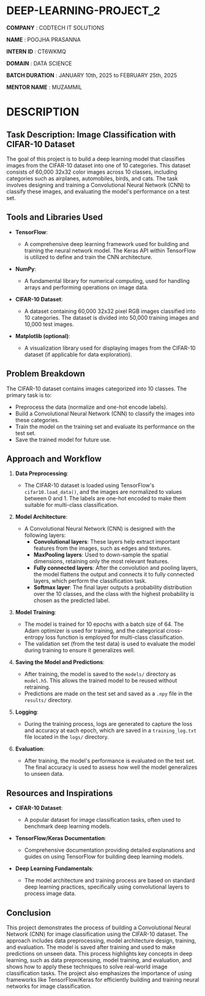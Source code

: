 # DEEP-LEARNING-PROJECT_2

**COMPANY** : CODTECH IT SOLUTIONS

**NAME** : POOJHA PRASANNA

**INTERN ID** : CT6WKMQ

**DOMAIN** : DATA SCIENCE

**BATCH DURATION** : JANUARY 10th, 2025 to FEBRUARY 25th, 2025

**MENTOR NAME** : MUZAMMIL

# **DESCRIPTION**

## **Task Description: Image Classification with CIFAR-10 Dataset**

The goal of this project is to build a deep learning model that classifies images from the CIFAR-10 dataset into one of 10 categories. This dataset consists of 60,000 32x32 color images across 10 classes, including categories such as airplanes, automobiles, birds, and cats. The task involves designing and training a Convolutional Neural Network (CNN) to classify these images, and evaluating the model's performance on a test set.

## **Tools and Libraries Used**

- **TensorFlow**:
  - A comprehensive deep learning framework used for building and training the neural network model. The Keras API within TensorFlow is utilized to define and train the CNN architecture.
  
- **NumPy**:
  - A fundamental library for numerical computing, used for handling arrays and performing operations on image data.
  
- **CIFAR-10 Dataset**:
  - A dataset containing 60,000 32x32 pixel RGB images classified into 10 categories. The dataset is divided into 50,000 training images and 10,000 test images.
  
- **Matplotlib (optional)**:
  - A visualization library used for displaying images from the CIFAR-10 dataset (if applicable for data exploration).

## **Problem Breakdown**

The CIFAR-10 dataset contains images categorized into 10 classes. The primary task is to:
- Preprocess the data (normalize and one-hot encode labels).
- Build a Convolutional Neural Network (CNN) to classify the images into these categories.
- Train the model on the training set and evaluate its performance on the test set.
- Save the trained model for future use.

## **Approach and Workflow**

1. **Data Preprocessing**:
   - The CIFAR-10 dataset is loaded using TensorFlow's `cifar10.load_data()`, and the images are normalized to values between 0 and 1. The labels are one-hot encoded to make them suitable for multi-class classification.

2. **Model Architecture**:
   - A Convolutional Neural Network (CNN) is designed with the following layers:
     - **Convolutional layers**: These layers help extract important features from the images, such as edges and textures.
     - **MaxPooling layers**: Used to down-sample the spatial dimensions, retaining only the most relevant features.
     - **Fully connected layers**: After the convolution and pooling layers, the model flattens the output and connects it to fully connected layers, which perform the classification task.
     - **Softmax layer**: The final layer outputs a probability distribution over the 10 classes, and the class with the highest probability is chosen as the predicted label.

3. **Model Training**:
   - The model is trained for 10 epochs with a batch size of 64. The Adam optimizer is used for training, and the categorical cross-entropy loss function is employed for multi-class classification.
   - The validation set (from the test data) is used to evaluate the model during training to ensure it generalizes well.

4. **Saving the Model and Predictions**:
   - After training, the model is saved to the `models/` directory as `model.h5`. This allows the trained model to be reused without retraining.
   - Predictions are made on the test set and saved as a `.npy` file in the `results/` directory.

5. **Logging**:
   - During the training process, logs are generated to capture the loss and accuracy at each epoch, which are saved in a `training_log.txt` file located in the `logs/` directory.

6. **Evaluation**:
   - After training, the model's performance is evaluated on the test set. The final accuracy is used to assess how well the model generalizes to unseen data.

## **Resources and Inspirations**
- **CIFAR-10 Dataset**:
  - A popular dataset for image classification tasks, often used to benchmark deep learning models.
  
- **TensorFlow/Keras Documentation**:
  - Comprehensive documentation providing detailed explanations and guides on using TensorFlow for building deep learning models.
  
- **Deep Learning Fundamentals**:
  - The model architecture and training process are based on standard deep learning practices, specifically using convolutional layers to process image data.

## **Conclusion**

This project demonstrates the process of building a Convolutional Neural Network (CNN) for image classification using the CIFAR-10 dataset. The approach includes data preprocessing, model architecture design, training, and evaluation. The model is saved after training and used to make predictions on unseen data. This process highlights key concepts in deep learning, such as data preprocessing, model training, and evaluation, and shows how to apply these techniques to solve real-world image classification tasks. The project also emphasizes the importance of using frameworks like TensorFlow/Keras for efficiently building and training neural networks for image classification.

